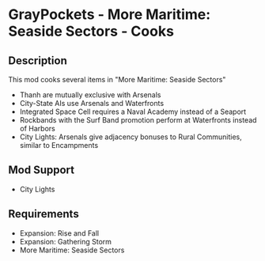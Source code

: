 # GrayPockets - More Maritime: Seaside Sectors - Cooks

## Description

This mod cooks several items in "More Maritime: Seaside Sectors"

* Thanh are mutually exclusive with Arsenals
* City-State AIs use Arsenals and Waterfronts
* Integrated Space Cell requires a Naval Academy instead of a Seaport
* Rockbands with the Surf Band promotion perform at Waterfronts instead of Harbors
* City Lights: Arsenals give adjacency bonuses to Rural Communities, similar to Encampments

## Mod Support

* City Lights

## Requirements

* Expansion: Rise and Fall
* Expansion: Gathering Storm
* More Maritime: Seaside Sectors
